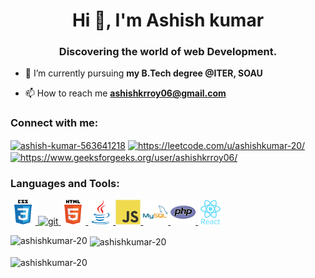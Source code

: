 <h1 align="center">Hi 👋, I'm Ashish kumar</h1>
<h3 align="center">Discovering the world of web Development.</h3>

- 🌱 I’m currently pursuing **my B.Tech degree @ITER, SOAU**

- 📫 How to reach me **ashishkrroy06@gmail.com**

<h3 align="left">Connect with me:</h3>
<p align="left">
<a href="https://linkedin.com/in/ashish-kumar-563641218" target="blank"><img align="center" src="https://raw.githubusercontent.com/rahuldkjain/github-profile-readme-generator/master/src/images/icons/Social/linked-in-alt.svg" alt="ashish-kumar-563641218" height="30" width="40" /></a>
<a href="https://www.leetcode.com/https://leetcode.com/u/ashishkumar-20/" target="blank"><img align="center" src="https://raw.githubusercontent.com/rahuldkjain/github-profile-readme-generator/master/src/images/icons/Social/leet-code.svg" alt="https://leetcode.com/u/ashishkumar-20/" height="30" width="40" /></a>
<a href="https://auth.geeksforgeeks.org/user/https://www.geeksforgeeks.org/user/ashishkrroy06/" target="blank"><img align="center" src="https://raw.githubusercontent.com/rahuldkjain/github-profile-readme-generator/master/src/images/icons/Social/geeks-for-geeks.svg" alt="https://www.geeksforgeeks.org/user/ashishkrroy06/" height="30" width="40" /></a>
</p>

<h3 align="left">Languages and Tools:</h3>
<p align="left"> <a href="https://www.w3schools.com/css/" target="_blank" rel="noreferrer"> <img src="https://raw.githubusercontent.com/devicons/devicon/master/icons/css3/css3-original-wordmark.svg" alt="css3" width="40" height="40"/> </a> <a href="https://git-scm.com/" target="_blank" rel="noreferrer"> <img src="https://www.vectorlogo.zone/logos/git-scm/git-scm-icon.svg" alt="git" width="40" height="40"/> </a> <a href="https://www.w3.org/html/" target="_blank" rel="noreferrer"> <img src="https://raw.githubusercontent.com/devicons/devicon/master/icons/html5/html5-original-wordmark.svg" alt="html5" width="40" height="40"/> </a> <a href="https://www.java.com" target="_blank" rel="noreferrer"> <img src="https://raw.githubusercontent.com/devicons/devicon/master/icons/java/java-original.svg" alt="java" width="40" height="40"/> </a> <a href="https://developer.mozilla.org/en-US/docs/Web/JavaScript" target="_blank" rel="noreferrer"> <img src="https://raw.githubusercontent.com/devicons/devicon/master/icons/javascript/javascript-original.svg" alt="javascript" width="40" height="40"/> </a> <a href="https://www.mysql.com/" target="_blank" rel="noreferrer"> <img src="https://raw.githubusercontent.com/devicons/devicon/master/icons/mysql/mysql-original-wordmark.svg" alt="mysql" width="40" height="40"/> </a> <a href="https://www.php.net" target="_blank" rel="noreferrer"> <img src="https://raw.githubusercontent.com/devicons/devicon/master/icons/php/php-original.svg" alt="php" width="40" height="40"/> </a> <a href="https://reactjs.org/" target="_blank" rel="noreferrer"> <img src="https://raw.githubusercontent.com/devicons/devicon/master/icons/react/react-original-wordmark.svg" alt="react" width="40" height="40"/> </a> </p>

<p><img align="left" src="https://github-readme-stats.vercel.app/api/top-langs?username=ashishkumar-20&show_icons=true&locale=en&layout=compact" alt="ashishkumar-20" /></p>

<p>&nbsp;<img align="center" src="https://github-readme-stats.vercel.app/api?username=ashishkumar-20&show_icons=true&locale=en" alt="ashishkumar-20" /></p>

<p><img align="center" src="https://github-readme-streak-stats.herokuapp.com/?user=ashishkumar-20&" alt="ashishkumar-20" /></p>

